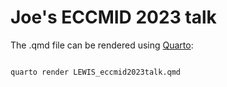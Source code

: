 # Joe's ECCMID 2023 talk

The .qmd file can be rendered using [Quarto](https://quarto.org/):

```

quarto render LEWIS_eccmid2023talk.qmd

```


